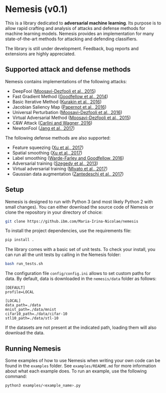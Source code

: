 # Nemesis (v0.1)

This is a library dedicated to **adversarial machine learning**. Its purpose is to allow rapid crafting and analysis of attacks and defense methods for machine learning models. Nemesis provides an implementation for many state-of-the-art methods for attacking and defending classifiers.

The library is still under development. Feedback, bug reports and extensions are highly appreciated.

## Supported attack and defense methods

Nemesis contains implementations of the following attacks:
* DeepFool ([Moosavi-Dezfooli et al., 2015](https://arxiv.org/abs/1511.04599))
* Fast Gradient Method ([Goodfellow et al., 2014](https://arxiv.org/abs/1412.6572))
* Basic Iterative Method ([Kurakin et al., 2016](https://arxiv.org/abs/1607.02533))
* Jacobian Saliency Map ([Papernot et al., 2016](https://arxiv.org/abs/1511.07528))
* Universal Perturbation ([Moosavi-Dezfooli et al., 2016](https://arxiv.org/abs/1610.08401))
* Virtual Adversarial Method ([Moosavi-Dezfooli et al., 2015](https://arxiv.org/abs/1507.00677))
* C&amp;W Attack ([Carlini and Wagner, 2016](https://arxiv.org/abs/1608.04644))
* NewtonFool ([Jang et al., 2017](http://doi.acm.org/10.1145/3134600.3134635))

The following defense methods are also supported:
* Feature squeezing ([Xu et al., 2017](http://arxiv.org/abs/1704.01155))
* Spatial smoothing ([Xu et al., 2017](http://arxiv.org/abs/1704.01155))
* Label smoothing ([Warde-Farley and Goodfellow, 2016](https://pdfs.semanticscholar.org/b5ec/486044c6218dd41b17d8bba502b32a12b91a.pdf))
* Adversarial training ([Szegedy et al., 2013](http://arxiv.org/abs/1312.6199))
* Virtual adversarial training ([Miyato et al., 2017](https://arxiv.org/abs/1704.03976))
* Gaussian data augmentation ([Zantedeschi et al., 2017](https://arxiv.org/abs/1707.06728))

## Setup

Nemesis is designed to run with Python 3 (and most likely Python 2 with small changes). You can either download the source code of Nemesis or clone the repository in your directory of choice:
```bash
git clone https://github.ibm.com/Maria-Irina-Nicolae/nemesis
```

To install the project dependencies, use the requirements file:
```bash
pip install .
```

The library comes with a basic set of unit tests. To check your install, you can run all the unit tests by calling in the Nemesis folder:
```bash
bash run_tests.sh
```

The configuration file `config/config.ini` allows to set custom paths for data. By default, data is downloaded in the `nemesis/data` folder as follows:

```text
[DEFAULT]
profile=LOCAL

[LOCAL]
data_path=./data
mnist_path=./data/mnist
cifar10_path=./data/cifar-10
stl10_path=./data/stl-10
```

If the datasets are not present at the indicated path, loading them will also download the data.

## Running Nemesis

Some examples of how to use Nemesis when writing your own code can be found in the `examples` folder. See `examples/README.md` for more information about what each example does. To run an example, use the following command:
```bash
python3 examples/<example_name>.py
```
